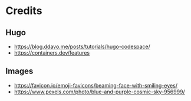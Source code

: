 # Credits

## Hugo
- https://blog.ddavo.me/posts/tutorials/hugo-codespace/
- https://containers.dev/features

## Images
- https://favicon.io/emoji-favicons/beaming-face-with-smiling-eyes/
- https://www.pexels.com/photo/blue-and-purple-cosmic-sky-956999/
